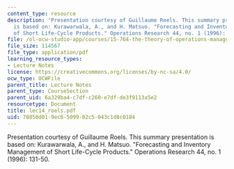 ```yaml
---
content_type: resource
description: 'Presentation courtesy of Guillaume Roels. This summary presentation
  is based on: Kurawarwala, A., and H. Matsuo. "Forecasting and Inventory Management
  of Short Life-Cycle Products." Operations Research 44, no. 1 (1996): 131-50.'
file: /ol-ocw-studio-app/courses/15-764-the-theory-of-operations-management-spring-2004/78850d019ec6509902c5043c1d8c0184_lec14_roels.pdf
file_size: 114567
file_type: application/pdf
learning_resource_types:
- Lecture Notes
license: https://creativecommons.org/licenses/by-nc-sa/4.0/
ocw_type: OCWFile
parent_title: Lecture Notes
parent_type: CourseSection
parent_uid: 6a329ba4-c7df-c260-e7df-de3f9113a5e2
resourcetype: Document
title: lec14_roels.pdf
uid: 78850d01-9ec6-5099-02c5-043c1d8c0184
---
```

Presentation courtesy of Guillaume Roels. This summary presentation is based on: Kurawarwala, A., and H. Matsuo. "Forecasting and Inventory Management of Short Life-Cycle Products." Operations Research 44, no. 1 (1996): 131-50.
